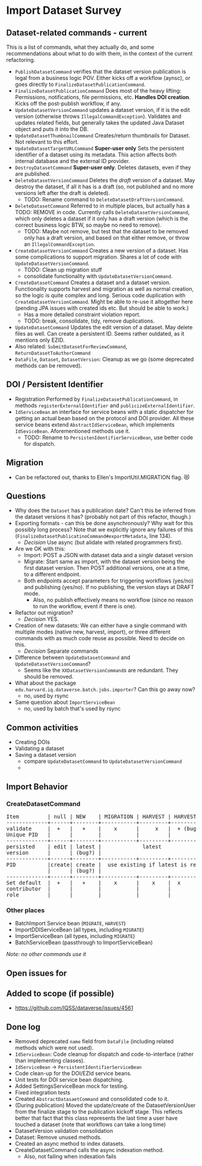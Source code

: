 # Import Dataset Survey

## Dataset-related commands - current
This is a list of commands, what they actually do, and some recommendations about what to do with them, in the context of the current refactoring.

* `PublishDatasetCommand` verifies that the dataset version publication is legal from a business logic POV. Either kicks off a workflow (aynsc), or  goes directly to `FinalizeDatasetPublicationCommand`.
* `FinalizeDatasetPublicationCommand` Does most of the heavy lifting: Permissions, notifications, file permissions, etc. **Handles DOI creation**. Kicks off the post-publish workflow, if any.
* `UpdateDatasetVersionCommand` updates a dataset version, if it is the edit version (otherwise throws `IllegalCommandException`). Validates and updates related fields, but generally takes the updated Java Dataset object and puts it into the DB.
* `UpdateDatasetThumbnailCommand` Creates/return thumbnails for Dataset. Not relevant to this effort.
* `UpdateDatasetTargetURLCommand` **Super-user only** Sets the persistent identifier of a dataset using its metadata. This action affects both internal database and the external ID provider.
* `DestroyDatasetCommand` **Super-user only**. Deletes datasets, even if they are published.
* `DeleteDatasetVersionCommand` Deletes the *draft* version of a dataset. May destroy the dataset, if all it has is a draft (so, not published and no more versions left after the draft is deleted).
    - TODO: Rename command to `DeleteDatasetDraftVersionCommand`.
* `DeleteDatasetCommand` Referred to in multiple places, but actually has a TODO: REMOVE in code. Currently calls `DeleteDatasetVersionCommand`, which only deletes a dataset if it only has a draft version (which is the correct business logic BTW, so maybe no need to remove).
    - TODO: Maybe not remove, but test that the dataset to be removed only has a draft version, and based on that either remove, or throw an `IllegalCommandException`.
* `CreateDatasetVersionCommand` Creates a new version of a dataset. Has some complications to support migration. Shares a lot of code with `UpdateDatasetVersionCommand`.
    - TODO: Clean up migration stuff
    - consolidate functionality with `UpdateDatasetVersionCommand`.
* `CreateDatasetCommand` Creates a dataset and a dataset version. Functionality supports harvest and migration as well as normal creation, so the logic is quite complex and long. Serious code duplication with `CreateDatasetVersionCommand`. Might be able to re-use it altogether here (pending JPA issues with created ids etc. But should be able to work.)
    - Has a more detailed constraint violation report.
    -  TODO: break, consolidate, tidy, remove duplications.
* `UpdateDatasetCommand` Updates the edit version of a dataset. May delete files as well. Can create a persistent ID. Seems rather outdated, as it mentions only EZID.
* Also related: `SubmitDatasetForReviewCommand`, `ReturnDatasetToAuthorCommand`
* `DataFile`, `Dataset`, `DatasetVersion`: Cleanup as we go (some deprecated methods can be removed).

## DOI / Persistent Identifier

* Registration Performed by `FinalizeDatasetPublicationCommand`, in methods `registerExternalIdentifier` and `publicizeExternalIdentifier`.
* `IdServiceBean` an interface for service beans with a static dispatcher for getting an actual bean based on the protocol and DOI provider. All these service beans extend `AbstractIdServiceBean`, which implements `IdSeviceBean`. Aforementioned methods use it.
    - TODO: Rename to `PersistenIdentifierServiceBean`, use better code for dispatch.

## Migration
* Can be refactored out, thanks to Ellen's ImportUtil.MIGRATION flag. :heart_eyes_cat:

## Questions
* Why does the `Dataset` has a publication date? Can't this be inferred from the dataset versions it has? (probably not part of this refactor, though.)
* Exporting formats - can this be done asynchronously? Why wait for this possibly long process? Note that we explicitly ignore any failures of this (`FinalizeDatasetPublicatinoCommand#exportMetadata`, line 134).
    - *Decision* Use async (but alidate with related programmers first).
* Are we OK with this:
    - Import: POST a JSON with dataset data and a *single* dataset version
    - Migrate: Start same as import, with the dataset version being the first dataset version. Then POST additional versions, one at a time, to a different endpoint.
    - Both endpoints accept parameters for triggering workflows (yes/no) and publishing (yes/no). If no publishing, the version stays at DRAFT mode.
        + Also, no publish effectively means no workflow (since no reason to run the workflow, event if there is one).
* Refactor out migration?
    *  *Decision* YES.
* Creation of new datasets: We can either have a single command with multiple modes (native new, harvest, import), or three different commands with as much code reuse as possible. Need to decide on this.
    - *Decision* Separate commands
* Difference between `UpdateDatasetCommand` and `UpdateDatasetVersionCommand`?
    - Seems like the `XXDatasetVersionCommand`s are redundant. They should be removed.
* What about the package `edu.harvard.iq.dataverse.batch.jobs.importer`? Can this go away now?
    - no, used by rsync
* Same question about `ImportServiceBean`
    - no, used by batch that's used by rsync

## Common activities
* Creating DOIs
* Validating a dataset
* Saving a dataset version
    - compare `UpdateDatasetCommand` to `UpdateDatasetVersionCommand`
    -

## Import Behavior
### CreateDatasetCommand
<pre>
Item         | null | NEW    | MIGRATION | HARVEST | HARVEST_WITH_FILES
-------------+------+--------+-----------+---------+--------------------
validate     |  +   |   +    |    x      |     x   |  + (bug?)
Unique PID   |      |        |           |         |
-------------+------+--------+-----------+---------+--------------------
persisted    | edit | latest |             latest   
version      |      | (bug?) |                       
-------------+------+--------+-----------+---------+--------------------
PID          |create| create |  use existing if latest is released
             |      | (bug?) |                       
-------------+------+--------+-----------+---------+--------------------
Set default  |  +   |   +    |    x      |    x    |  x
contributor  |      |        |           |         |   
role         |      |        |           |         |   
</pre>

### Other places

* BatchImport Service bean (`MIGRATE`, `HARVEST`)
* ImportDDIServiceBean (all types, including `MIGRATE`)
* ImportServiceBean (all types, including `MIGRATE`)
* BatchServiceBean (passthrough to ImportServiceBean)

_Note: no other commands use it_

## Open issues for



## Added to scope (if possible)
* https://github.com/IQSS/dataverse/issues/4561


## Done log
* Removed deprecated `name` field from `DataFile` (including related methods which were not used).
* `IdServiceBean`: Code cleanup for dispatch and code-to-interface (rather than implementing classes).
* `IdServiceBean` -> `PersistentIdentifierServiceBean`
* Code clean-up for the DOI/EZId service beans.
* Unit tests for DOI service bean dispatching.
* Added SettingsServiceBean mock for testing.
* Fixed integration tests
* Created `AbstractDatasaetCommand` and consolidated code to it.
* (During publication) Moved the update/create of the DatasetVersionUser from the finalize stage to the publication kickoff stage. This reflects better that fact that this class represents the last time a user have touched a dataset (note that workflows can take a long time)
* DatasetVersion validation consolidation
* Dataset: Remove unused methods.
* Created an async method to index datasets.
* CreateDatasetCommand calls the async indexation method.
    - Also, not failing when indexation fails
